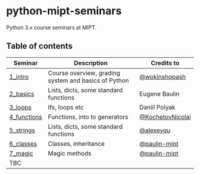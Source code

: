 # python-mipt-seminars
Python 3.x course seminars at MIPT.

## Table of contents


Seminar | Description | Credits to
--- | --- | ---
[1_intro](./1_intro) | Course overview, grading system and basics of Python | [@wokinshopash](https://github.com/wokinshopash)
[2_basics](./2_basics) | Lists, dicts, some standard functions | Eugene Baulin
[3_loops](./3_loops) | Ifs, loops etc | Daniil Polyak
[4_functions](./4_functions) | Functions, into to generators | [@KochetovNicolai](https://github.com/KochetovNicolai)
[5_strings](./5_strings) | Lists, dicts, some standard functions | [@alexeyqu](https://github.com/alexeyqu)
[6_classes](./6_classes) | Classes, inheritance | [@paulin-mipt](https://github.com/paulin-mipt)
[7_magic](./7_magic) | Magic methods | [@paulin-mipt](https://github.com/paulin-mipt)
TBC | |
